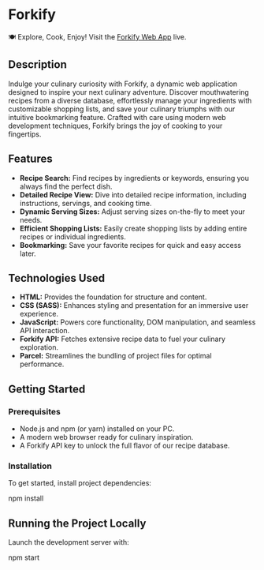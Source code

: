# Forkify

🍽️ Explore, Cook, Enjoy! Visit the [Forkify Web App](https://forkify-an.netlify.app/) live.

## Description

Indulge your culinary curiosity with Forkify, a dynamic web application designed to inspire your next culinary adventure. Discover mouthwatering recipes from a diverse database, effortlessly manage your ingredients with customizable shopping lists, and save your culinary triumphs with our intuitive bookmarking feature. Crafted with care using modern web development techniques, Forkify brings the joy of cooking to your fingertips.

## Features

* **Recipe Search:** Find recipes by ingredients or keywords, ensuring you always find the perfect dish.
* **Detailed Recipe View:** Dive into detailed recipe information, including instructions, servings, and cooking time.
* **Dynamic Serving Sizes:** Adjust serving sizes on-the-fly to meet your needs.
* **Efficient Shopping Lists:** Easily create shopping lists by adding entire recipes or individual ingredients.
* **Bookmarking:** Save your favorite recipes for quick and easy access later.

## Technologies Used

* **HTML:** Provides the foundation for structure and content.
* **CSS (SASS):** Enhances styling and presentation for an immersive user experience.
* **JavaScript:** Powers core functionality, DOM manipulation, and seamless API interaction.
* **Forkify API:** Fetches extensive recipe data to fuel your culinary exploration.
* **Parcel:** Streamlines the bundling of project files for optimal performance.

## Getting Started

### Prerequisites

* Node.js and npm (or yarn) installed on your PC.
* A modern web browser ready for culinary inspiration.
* A Forkify API key to unlock the full flavor of our recipe database.

### Installation

To get started, install project dependencies: 

npm install


## Running the Project Locally

Launch the development server with:

npm start




